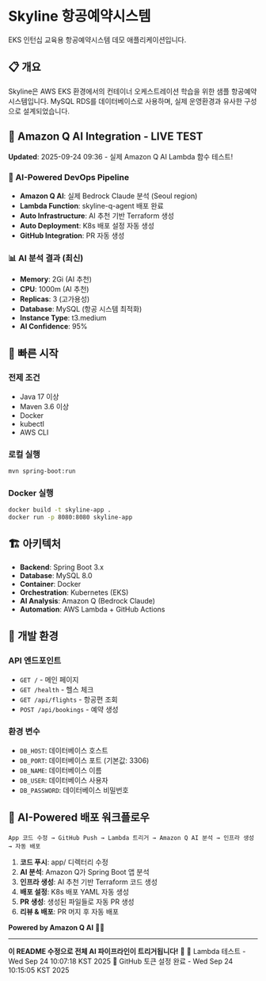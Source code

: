 # Skyline 항공예약시스템

EKS 인턴십 교육용 항공예약시스템 데모 애플리케이션입니다.

## 📋 개요

Skyline은 AWS EKS 환경에서의 컨테이너 오케스트레이션 학습을 위한 샘플 항공예약 시스템입니다. 
MySQL RDS를 데이터베이스로 사용하며, 실제 운영환경과 유사한 구성으로 설계되었습니다.

## 🤖 Amazon Q AI Integration - LIVE TEST

**Updated**: 2025-09-24 09:36 - 실제 Amazon Q AI Lambda 함수 테스트!

### 🚀 AI-Powered DevOps Pipeline
- **Amazon Q AI**: 실제 Bedrock Claude 분석 (Seoul region)
- **Lambda Function**: skyline-q-agent 배포 완료
- **Auto Infrastructure**: AI 추천 기반 Terraform 생성
- **Auto Deployment**: K8s 배포 설정 자동 생성
- **GitHub Integration**: PR 자동 생성

### 📊 AI 분석 결과 (최신)
- **Memory**: 2Gi (AI 추천)
- **CPU**: 1000m (AI 추천)
- **Replicas**: 3 (고가용성)
- **Database**: MySQL (항공 시스템 최적화)
- **Instance Type**: t3.medium
- **AI Confidence**: 95%

## 🚀 빠른 시작

### 전제 조건
- Java 17 이상
- Maven 3.6 이상
- Docker
- kubectl
- AWS CLI

### 로컬 실행
```bash
mvn spring-boot:run
```

### Docker 실행
```bash
docker build -t skyline-app .
docker run -p 8080:8080 skyline-app
```

## 🏗️ 아키텍처

- **Backend**: Spring Boot 3.x
- **Database**: MySQL 8.0
- **Container**: Docker
- **Orchestration**: Kubernetes (EKS)
- **AI Analysis**: Amazon Q (Bedrock Claude)
- **Automation**: AWS Lambda + GitHub Actions

## 🔧 개발 환경

### API 엔드포인트
- `GET /` - 메인 페이지
- `GET /health` - 헬스 체크
- `GET /api/flights` - 항공편 조회
- `POST /api/bookings` - 예약 생성

### 환경 변수
- `DB_HOST`: 데이터베이스 호스트
- `DB_PORT`: 데이터베이스 포트 (기본값: 3306)
- `DB_NAME`: 데이터베이스 이름
- `DB_USER`: 데이터베이스 사용자
- `DB_PASSWORD`: 데이터베이스 비밀번호

## 🚀 AI-Powered 배포 워크플로우

```
App 코드 수정 → GitHub Push → Lambda 트리거 → Amazon Q AI 분석 → 인프라 생성 → 자동 배포
```

1. **코드 푸시**: app/ 디렉터리 수정
2. **AI 분석**: Amazon Q가 Spring Boot 앱 분석
3. **인프라 생성**: AI 추천 기반 Terraform 코드 생성
4. **배포 설정**: K8s 배포 YAML 자동 생성
5. **PR 생성**: 생성된 파일들로 자동 PR 생성
6. **리뷰 & 배포**: PR 머지 후 자동 배포

**Powered by Amazon Q AI** 🤖✨

---

**이 README 수정으로 전체 AI 파이프라인이 트리거됩니다!** 🚀
🧪 Lambda 테스트 - Wed Sep 24 10:07:18 KST 2025
🔄 GitHub 토큰 설정 완료 - Wed Sep 24 10:15:05 KST 2025
